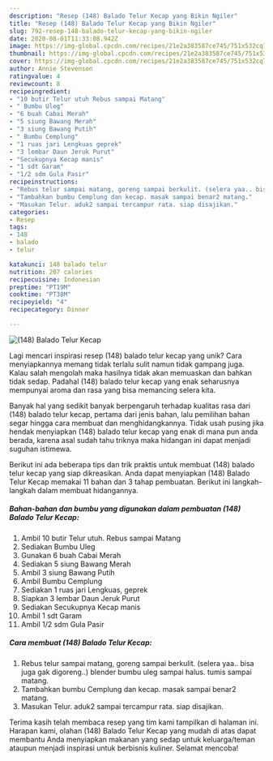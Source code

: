 ```yaml
---
description: "Resep (148) Balado Telur Kecap yang Bikin Ngiler"
title: "Resep (148) Balado Telur Kecap yang Bikin Ngiler"
slug: 792-resep-148-balado-telur-kecap-yang-bikin-ngiler
date: 2020-08-01T11:33:08.942Z
image: https://img-global.cpcdn.com/recipes/21e2a383587ce745/751x532cq70/148-balado-telur-kecap-foto-resep-utama.jpg
thumbnail: https://img-global.cpcdn.com/recipes/21e2a383587ce745/751x532cq70/148-balado-telur-kecap-foto-resep-utama.jpg
cover: https://img-global.cpcdn.com/recipes/21e2a383587ce745/751x532cq70/148-balado-telur-kecap-foto-resep-utama.jpg
author: Annie Stevenson
ratingvalue: 4
reviewcount: 8
recipeingredient:
- "10 butir Telur utuh Rebus sampai Matang"
- " Bumbu Uleg"
- "6 buah Cabai Merah"
- "5 siung Bawang Merah"
- "3 siung Bawang Putih"
- " Bumbu Cemplung"
- "1 ruas jari Lengkuas geprek"
- "3 lembar Daun Jeruk Purut"
- "Secukupnya Kecap manis"
- "1 sdt Garam"
- "1/2 sdm Gula Pasir"
recipeinstructions:
- "Rebus telur sampai matang, goreng sampai berkulit. (selera yaa.. bisa juga gak digoreng..) blender bumbu uleg sampai halus. tumis sampai matang."
- "Tambahkan bumbu Cemplung dan kecap. masak sampai benar2 matang."
- "Masukan Telur. aduk2 sampai tercampur rata. siap disajikan."
categories:
- Resep
tags:
- 148
- balado
- telur

katakunci: 148 balado telur 
nutrition: 207 calories
recipecuisine: Indonesian
preptime: "PT19M"
cooktime: "PT38M"
recipeyield: "4"
recipecategory: Dinner

---
```



![(148) Balado Telur Kecap](https://img-global.cpcdn.com/recipes/21e2a383587ce745/751x532cq70/148-balado-telur-kecap-foto-resep-utama.jpg)

Lagi mencari inspirasi resep (148) balado telur kecap yang unik? Cara menyiapkannya memang tidak terlalu sulit namun tidak gampang juga. Kalau salah mengolah maka hasilnya tidak akan memuaskan dan bahkan tidak sedap. Padahal (148) balado telur kecap yang enak seharusnya mempunyai aroma dan rasa yang bisa memancing selera kita.



Banyak hal yang sedikit banyak berpengaruh terhadap kualitas rasa dari (148) balado telur kecap, pertama dari jenis bahan, lalu pemilihan bahan segar hingga cara membuat dan menghidangkannya. Tidak usah pusing jika hendak menyiapkan (148) balado telur kecap yang enak di mana pun anda berada, karena asal sudah tahu triknya maka hidangan ini dapat menjadi suguhan istimewa.


Berikut ini ada beberapa tips dan trik praktis untuk membuat (148) balado telur kecap yang siap dikreasikan. Anda dapat menyiapkan (148) Balado Telur Kecap memakai 11 bahan dan 3 tahap pembuatan. Berikut ini langkah-langkah dalam membuat hidangannya.

<!--inarticleads1-->

##### Bahan-bahan dan bumbu yang digunakan dalam pembuatan (148) Balado Telur Kecap:

1. Ambil 10 butir Telur utuh. Rebus sampai Matang
1. Sediakan  Bumbu Uleg
1. Gunakan 6 buah Cabai Merah
1. Sediakan 5 siung Bawang Merah
1. Ambil 3 siung Bawang Putih
1. Ambil  Bumbu Cemplung
1. Sediakan 1 ruas jari Lengkuas, geprek
1. Siapkan 3 lembar Daun Jeruk Purut
1. Sediakan Secukupnya Kecap manis
1. Ambil 1 sdt Garam
1. Ambil 1/2 sdm Gula Pasir




<!--inarticleads2-->

##### Cara membuat (148) Balado Telur Kecap:

1. Rebus telur sampai matang, goreng sampai berkulit. (selera yaa.. bisa juga gak digoreng..) blender bumbu uleg sampai halus. tumis sampai matang.
1. Tambahkan bumbu Cemplung dan kecap. masak sampai benar2 matang.
1. Masukan Telur. aduk2 sampai tercampur rata. siap disajikan.




Terima kasih telah membaca resep yang tim kami tampilkan di halaman ini. Harapan kami, olahan (148) Balado Telur Kecap yang mudah di atas dapat membantu Anda menyiapkan makanan yang sedap untuk keluarga/teman ataupun menjadi inspirasi untuk berbisnis kuliner. Selamat mencoba!
